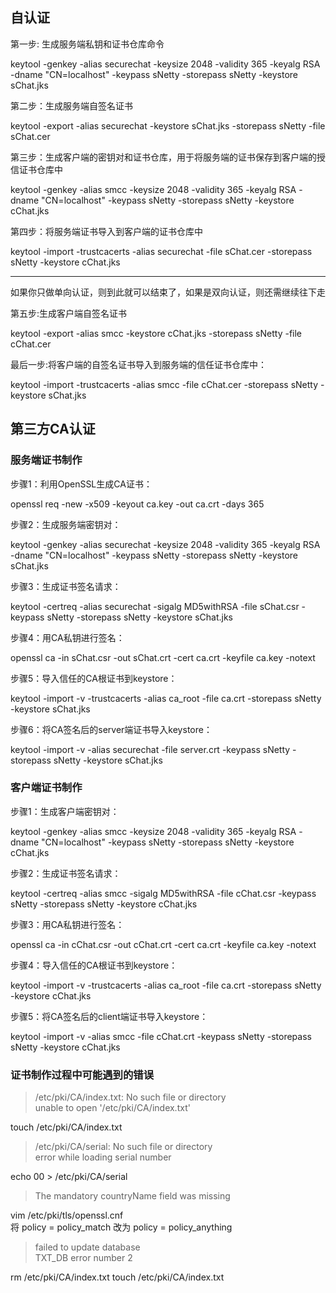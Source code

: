 ## 自认证

第一步:   生成服务端私钥和证书仓库命令

keytool -genkey -alias securechat -keysize 2048 -validity 365 -keyalg RSA -dname "CN=localhost" -keypass sNetty -storepass sNetty -keystore sChat.jks

第二步：生成服务端自签名证书

keytool -export -alias securechat -keystore sChat.jks -storepass sNetty -file sChat.cer

第三步：生成客户端的密钥对和证书仓库，用于将服务端的证书保存到客户端的授信证书仓库中

keytool -genkey -alias smcc -keysize 2048 -validity 365  -keyalg RSA -dname "CN=localhost" -keypass sNetty  -storepass sNetty -keystore cChat.jks

第四步：将服务端证书导入到客户端的证书仓库中

keytool -import -trustcacerts -alias securechat -file sChat.cer -storepass sNetty -keystore cChat.jks

---
如果你只做单向认证，则到此就可以结束了，如果是双向认证，则还需继续往下走

第五步:生成客户端自签名证书

keytool -export -alias smcc -keystore cChat.jks -storepass sNetty -file cChat.cer

最后一步:将客户端的自签名证书导入到服务端的信任证书仓库中：

keytool -import -trustcacerts -alias smcc -file cChat.cer -storepass sNetty -keystore sChat.jks

## 第三方CA认证

### 服务端证书制作

步骤1：利用OpenSSL生成CA证书：

openssl req -new -x509 -keyout ca.key -out ca.crt -days 365

步骤2：生成服务端密钥对：

keytool -genkey -alias securechat -keysize 2048 -validity 365 -keyalg RSA -dname "CN=localhost" -keypass sNetty -storepass sNetty -keystore sChat.jks

步骤3：生成证书签名请求：

keytool -certreq -alias securechat -sigalg MD5withRSA -file  sChat.csr -keypass sNetty -storepass sNetty -keystore sChat.jks

步骤4：用CA私钥进行签名：

openssl ca -in sChat.csr -out sChat.crt -cert ca.crt -keyfile ca.key -notext

步骤5：导入信任的CA根证书到keystore：

keytool -import -v -trustcacerts -alias ca_root -file ca.crt -storepass sNetty -keystore sChat.jks

步骤6：将CA签名后的server端证书导入keystore：

keytool -import -v -alias securechat -file server.crt -keypass sNetty -storepass sNetty -keystore sChat.jks

### 客户端证书制作

步骤1：生成客户端密钥对：

keytool -genkey -alias smcc -keysize 2048 -validity 365 -keyalg RSA -dname "CN=localhost" -keypass sNetty -storepass sNetty -keystore cChat.jks

步骤2：生成证书签名请求：

keytool -certreq -alias smcc -sigalg MD5withRSA -file  cChat.csr -keypass sNetty -storepass sNetty -keystore cChat.jks

步骤3：用CA私钥进行签名：

openssl ca -in cChat.csr -out cChat.crt -cert ca.crt -keyfile ca.key -notext

步骤4：导入信任的CA根证书到keystore：

keytool -import -v -trustcacerts -alias ca_root -file ca.crt -storepass sNetty -keystore cChat.jks

步骤5：将CA签名后的client端证书导入keystore：

keytool -import -v -alias smcc -file cChat.crt -keypass sNetty -storepass sNetty -keystore cChat.jks

### 证书制作过程中可能遇到的错误

> /etc/pki/CA/index.txt: No such file or directory   
> unable to open '/etc/pki/CA/index.txt'    

touch /etc/pki/CA/index.txt 

> /etc/pki/CA/serial: No such file or directory    
> error while loading serial number    

echo 00 > /etc/pki/CA/serial

> The mandatory countryName field was missing

vim /etc/pki/tls/openssl.cnf   
将   policy          = policy_match   改为  policy          = policy_anything

> failed to update database   
> TXT_DB error number 2   

rm /etc/pki/CA/index.txt
touch /etc/pki/CA/index.txt
